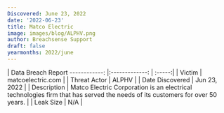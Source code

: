 ```yaml
---
Discovered: June 23, 2022
date: '2022-06-23'
title: Matco Electric
image: images/blog/ALPHV.png
author: Breachsense Support
draft: false
yearmonths: 2022/june
---
```



| Data Breach Report
------------:     |:-------------:    | :-----:|
| Victim      | matcoelectric.com      | 
| Threat Actor      | ALPHV      | 
| Date Discovered      | Jun 23, 2022      | 
| Description      | Matco Electric Corporation is an electrical technologies firm that has served the needs of its customers for over 50 years.      | 
| Leak Size      | N/A      | 

